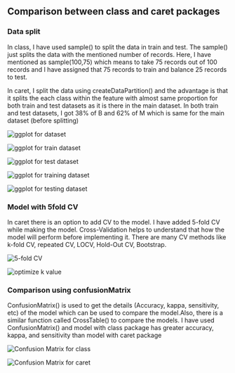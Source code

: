 ## Comparison between class and caret packages

### Data split
In class, I have used sample() to split the data in train and test. The sample() just splits the data with the mentioned number of records. Here, I have mentioned as sample(100,75) which means to take 75 records out of 100 records and I have assigned that 75 records to train and balance 25 records to test. 

In caret, I split the data using createDataPartition() and the advantage is that it splits the each class within the feature with almost same proportion for both train and test datasets as it is there in the main dataset. In both train and test datasets, I got 38% of B and 62% of M which is same for the main dataset (before splitting)

![ggplot for dataset](https://github.com/rohitraturi/Supervised-Machine-Learning/tree/master/Assignments/Assignment3/Snapshots/ggplot%20for%20dataset.PNG)

![ggplot for train dataset](https://github.com/rohitraturi/Supervised-Machine-Learning/tree/master/Assignments/Assignment3/Snapshots/ggplot%20for%20train%20dataset.PNG)

![ggplot for test dataset](https://github.com/rohitraturi/Supervised-Machine-Learning/tree/master/Assignments/Assignment3/Snapshots/ggplot%20for%20test%20dataset.PNG)

![ggplot for training dataset](https://github.com/rohitraturi/Supervised-Machine-Learning/tree/master/Assignments/Assignment3/Snapshots/ggplot%20for%20training%20dataset.PNG)

![ggplot for testing dataset](https://github.com/rohitraturi/Supervised-Machine-Learning/tree/master/Assignments/Assignment3/Snapshots/ggplot%20for%20testing%20dataset.PNG)

### Model with 5fold CV
In caret there is an option to add CV to the model. I have added 5-fold CV while making the model. Cross-Validation helps to understand that how the model will perform before implementing it. There are many CV methods like k-fold CV, repeated CV, LOCV, Hold-Out CV, Bootstrap.

![5-fold CV](https://github.com/rohitraturi/Supervised-Machine-Learning/tree/master/Assignments/Assignment3/Snapshots/5fold%20CV.PNG)

![optimize k value](https://github.com/rohitraturi/Supervised-Machine-Learning/tree/master/Assignments/Assignment3/Snapshots/optimize%20k%20value.PNG)

### Comparison using confusionMatrix
ConfusionMatrix() is used to get the details (Accuracy, kappa, sensitivity, etc) of the model which can be used to compare the model.Also, there is a similar function called CrossTable() to compare the models. I have used ConfusionMatrix() and model with class package has greater accuracy, kappa, and sensitivity than model with caret package

![Confusion Matrix for class](https://github.com/rohitraturi/Supervised-Machine-Learning/tree/master/Assignments/Assignment3/Snapshots/Confusion%20Matrix%20for%20class.PNG)

![Confusion Matrix for caret](https://github.com/rohitraturi/Supervised-Machine-Learning/tree/master/Assignments/Assignment3/Snapshots/Confusion%20Matrix%20for%20caret.PNG)
